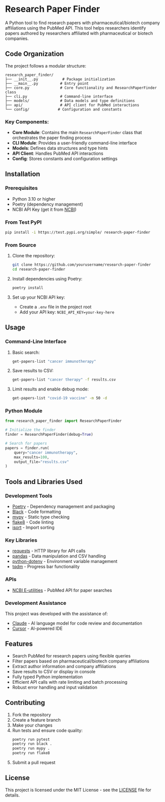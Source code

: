 # Research Paper Finder

A Python tool to find research papers with pharmaceutical/biotech company affiliations using the PubMed API. This tool helps researchers identify papers authored by researchers affiliated with pharmaceutical or biotech companies.

## Code Organization

The project follows a modular structure:

```
research_paper_finder/
├── __init__.py           # Package initialization
├── __main__.py          # Entry point
├── core.py              # Core functionality and ResearchPaperFinder class
├── cli.py               # Command-line interface
├── models/              # Data models and type definitions
├── api/                 # API client for PubMed interactions
└── config/             # Configuration and constants
```

### Key Components:

- **Core Module**: Contains the main `ResearchPaperFinder` class that orchestrates the paper finding process
- **CLI Module**: Provides a user-friendly command-line interface
- **Models**: Defines data structures and type hints
- **API Client**: Handles PubMed API interactions
- **Config**: Stores constants and configuration settings

## Installation

### Prerequisites

- Python 3.10 or higher
- Poetry (dependency management)
- NCBI API Key (get it from [NCBI](https://www.ncbi.nlm.nih.gov/account/settings/))

### From Test PyPI

```bash
pip install -i https://test.pypi.org/simple/ research-paper-finder
```

### From Source

1. Clone the repository:
   ```bash
   git clone https://github.com/yourusername/research-paper-finder
   cd research-paper-finder
   ```

2. Install dependencies using Poetry:
   ```bash
   poetry install
   ```

3. Set up your NCBI API key:
   - Create a `.env` file in the project root
   - Add your API key: `NCBI_API_KEY=your-key-here`

## Usage

### Command-Line Interface

1. Basic search:
   ```bash
   get-papers-list "cancer immunotherapy"
   ```

2. Save results to CSV:
   ```bash
   get-papers-list "cancer therapy" -f results.csv
   ```

3. Limit results and enable debug mode:
   ```bash
   get-papers-list "covid-19 vaccine" -m 50 -d
   ```

### Python Module

```python
from research_paper_finder import ResearchPaperFinder

# Initialize the finder
finder = ResearchPaperFinder(debug=True)

# Search for papers
papers = finder.run(
    query="cancer immunotherapy",
    max_results=100,
    output_file="results.csv"
)
```

## Tools and Libraries Used

### Development Tools

- [Poetry](https://python-poetry.org/) - Dependency management and packaging
- [Black](https://black.readthedocs.io/) - Code formatting
- [mypy](https://mypy.readthedocs.io/) - Static type checking
- [flake8](https://flake8.pycqa.org/) - Code linting
- [isort](https://pycqa.github.io/isort/) - Import sorting

### Key Libraries

- [requests](https://requests.readthedocs.io/) - HTTP library for API calls
- [pandas](https://pandas.pydata.org/) - Data manipulation and CSV handling
- [python-dotenv](https://github.com/theskumar/python-dotenv) - Environment variable management
- [tqdm](https://tqdm.github.io/) - Progress bar functionality

### APIs

- [NCBI E-utilities](https://www.ncbi.nlm.nih.gov/books/NBK25501/) - PubMed API for paper searches

### Development Assistance

This project was developed with the assistance of:
- [Claude](https://www.anthropic.com/claude) - AI language model for code review and documentation
- [Cursor](https://cursor.sh/) - AI-powered IDE

## Features

- Search PubMed for research papers using flexible queries
- Filter papers based on pharmaceutical/biotech company affiliations
- Extract author information and company affiliations
- Save results to CSV or display in console
- Fully typed Python implementation
- Efficient API calls with rate limiting and batch processing
- Robust error handling and input validation

## Contributing

1. Fork the repository
2. Create a feature branch
3. Make your changes
4. Run tests and ensure code quality:
   ```bash
   poetry run pytest
   poetry run black .
   poetry run mypy .
   poetry run flake8
   ```
5. Submit a pull request

## License

This project is licensed under the MIT License - see the [LICENSE](LICENSE) file for details. 